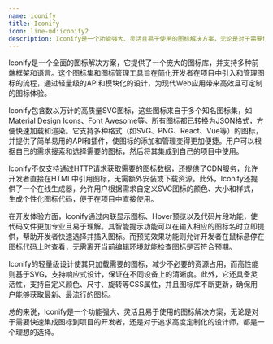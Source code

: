 ```yaml
---
name: iconify
title: Iconify
icon: line-md:iconify2
description: Iconify是一个功能强大、灵活且易于使用的图标解决方案，无论是对于需要快速集成图标到项目的开发者，还是对于追求高度定制化的设计师，都是一个理想的选择。
---
```




Iconify是一个全面的图标解决方案，它提供了一个庞大的图标库，并支持多种前端框架和语言。这个图标集和图标管理工具旨在简化开发者在项目中引入和管理图标的流程，通过轻量级的API和模块化的设计，为现代Web应用带来高效且可定制的图标体验。

Iconify包含数以万计的高质量SVG图标，这些图标来自于多个知名图标集，如Material Design Icons、Font Awesome等。所有图标都已转换为JSON格式，方便快速加载和渲染。它支持多种格式（如SVG、PNG、React、Vue等）的图标，并提供了简单易用的API和插件，使图标的添加和管理变得更加便捷。用户可以根据自己的需求搜索和选择需要的图标，然后将其集成到自己的项目中使用。

Iconify不仅支持通过HTTP请求获取需要的图标数据，还提供了CDN服务，允许开发者直接在HTML中引用图标，无需额外安装或下载资源。此外，Iconify还提供了一个在线生成器，允许用户根据需求自定义SVG图标的颜色、大小和样式，生成个性化图标代码，便于在项目中直接使用。

在开发体验方面，Iconify通过内联显示图标、Hover预览以及代码片段功能，使代码文件更加专业且易于理解。其智能提示功能可以在输入相应的图标名时立即提供，帮助开发者快速选择并插入图标。而预览效果功能则允许开发者在鼠标悬停在图标代码上时查看，无需离开当前编辑环境就能检查图标是否符合预期。

Iconify的轻量级设计使其只加载需要的图标，减少不必要的资源占用，而高性能则基于SVG，支持响应式设计，保证在不同设备上的清晰度。此外，它还具备灵活性，支持自定义颜色、尺寸、旋转等CSS属性，并且图标库不断更新，确保用户能够获取最新、最流行的图标。

总的来说，Iconify是一个功能强大、灵活且易于使用的图标解决方案，无论是对于需要快速集成图标到项目的开发者，还是对于追求高度定制化的设计师，都是一个理想的选择。